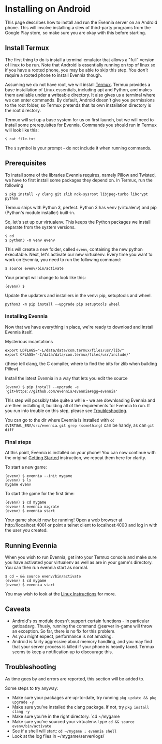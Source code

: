 # Installing on Android


This page describes how to install and run the Evennia server on an Android phone. This will involve
installing a slew of third-party programs from the Google Play store, so make sure you are okay with
this before starting.

## Install Termux

The first thing to do is install a terminal emulator that allows a "full" version of linux to be run. Note that Android is essentially running on top of linux so if you have a rooted phone, you may be able to skip this step. You *don't* require a rooted phone to install Evennia though.

Assuming we do not have root, we will install [Termux](https://play.google.com/store/apps/details?id=com.termux&hl=en).
Termux provides a base installation of Linux essentials, including apt and Python, and makes them available under a writeable directory. It also gives us a terminal where we can enter commands. By default, Android doesn't give you permissions to the root folder, so Termux pretends that its own installation directory is the root directory.

Termux will set up a base system for us on first launch, but we will need to install some prerequisites for Evennia. Commands you should run in Termux will look like this:

```
$ cat file.txt
```
The `$` symbol is your prompt - do not include it when running commands.

## Prerequisites

To install some of the libraries Evennia requires, namely Pillow and Twisted, we have to first install some packages they depend on. In Termux, run the following 
```
$ pkg install -y clang git zlib ndk-sysroot libjpeg-turbo libcrypt python
```

Termux ships with Python 3, perfect. Python 3 has venv (virtualenv) and pip (Python's module installer) built-in.

So, let's set up our virtualenv. This keeps the Python packages we install separate from the system versions.

```
$ cd
$ python3 -m venv evenv
```

This will create a new folder, called `evenv`, containing the new python executable.
Next, let's activate our new virtualenv. Every time you want to work on Evennia, you need to run the following command:

```
$ source evenv/bin/activate
```

Your prompt will change to look like this:
```
(evenv) $
```
Update the updaters and installers in the venv: pip, setuptools and wheel.
```
python3 -m pip install --upgrade pip setuptools wheel
```

### Installing Evennia

Now that we have everything in place, we're ready to download and install Evennia itself.

Mysterious incantations
```
export LDFLAGS="-L/data/data/com.termux/files/usr/lib/"
export CFLAGS="-I/data/data/com.termux/files/usr/include/"
```
(these tell clang, the C compiler, where to find the bits for zlib when building Pillow)

Install the latest Evennia in a way that lets you edit the source
```
(evenv) $ pip install --upgrade -e 'git+https://github.com/evennia/evennia#egg=evennia' 
```

This step will possibly take quite a while - we are downloading Evennia and are then installing it, building all of the requirements for Evennia to run. If you run into trouble on this step, please see [Troubleshooting](Installing-on-Android#troubleshooting).

You can go to the dir where Evennia is installed with `cd $VIRTUAL_ENV/src/evennia`. `git grep (something)` can be handy, as can `git diff`

### Final steps

At this point, Evennia is installed on your phone! You can now continue with the original [Getting Started](Getting-Started) instruction, we repeat them here for clarity.

To start a new game:

```
(evenv) $ evennia --init mygame
(evenv) $ ls
mygame evenv
```

To start the game for the first time:

```
(evenv) $ cd mygame
(evenv) $ evennia migrate
(evenv) $ evennia start
```

Your game should now be running! Open a web browser at http://localhost:4001 or point a telnet client to localhost:4000 and log in with the user you created.

## Running Evennia

When you wish to run Evennia, get into your Termux console and make sure you have activated your virtualenv as well as are in your game's directory. You can then run evennia start as normal.

```
$ cd ~ && source evenv/bin/activate
(evenv) $ cd mygame
(evenv) $ evennia start
```

You may wish to look at the [Linux Instructions](Getting-Started#linux-install) for more.

## Caveats

- Android's os module doesn't support certain functions - in particular getloadavg. Thusly, running the command @server in-game will throw an exception. So far, there is no fix for this problem.
- As you might expect, performance is not amazing.
- Android is fairly aggressive about memory handling, and you may find that your server process is killed if your phone is heavily taxed. Termux seems to keep a notification up to discourage this.

## Troubleshooting

As time goes by and errors are reported, this section will be added to.

Some steps to try anyway:
* Make sure your packages are up-to-date, try running `pkg update && pkg upgrade -y`
* Make sure you've installed the clang package. If not, try `pkg install clang -y`
* Make sure you're in the right directory. `cd ~/mygame
* Make sure you've sourced your virtualenv. type `cd && source evenv/bin/activate`
* See if a shell will start: `cd ~/mygame ; evennia shell`
* Look at the log files in ~/mygame/server/logs/